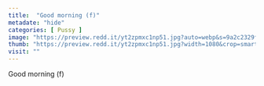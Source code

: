 ```yaml
---
title:  "Good morning (f)"
metadate: "hide"
categories: [ Pussy ]
image: "https://preview.redd.it/yt2zpmxc1np51.jpg?auto=webp&s=9a2c2329f523a2dc1bc983f8cc23f0ab9b52d4b1"
thumb: "https://preview.redd.it/yt2zpmxc1np51.jpg?width=1080&crop=smart&auto=webp&s=4d53155b769e2229dc39bf7872ff00e85ee71f95"
visit: ""
---
```

Good morning (f)
